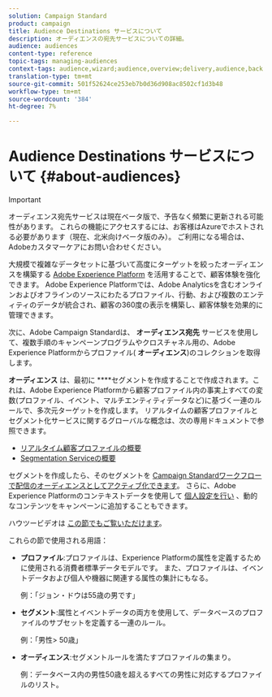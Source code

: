 ```yaml
---
solution: Campaign Standard
product: campaign
title: Audience Destinations サービスについて
description: オーディエンスの宛先サービスについての詳細。
audience: audiences
content-type: reference
topic-tags: managing-audiences
context-tags: audience,wizard;audience,overview;delivery,audience,back
translation-type: tm+mt
source-git-commit: 501f52624ce253eb7b0d36d908ac8502cf1d3b48
workflow-type: tm+mt
source-wordcount: '384'
ht-degree: 7%

---
```



# Audience Destinations サービスについて {#about-audiences}

>[!IMPORTANT]
>
>オーディエンス宛先サービスは現在ベータ版で、予告なく頻繁に更新される可能性があります。 これらの機能にアクセスするには、お客様はAzureでホストされる必要があります（現在、北米向けベータ版のみ）。 ご利用になる場合は、Adobeカスタマーケアにお問い合わせください。

大規模で複雑なデータセットに基づいて高度にターゲットを絞ったオーディエンスを構築する [Adobe Experience Platform](https://docs.adobe.com/content/help/en/experience-platform/landing/home.html) を活用することで、顧客体験を強化できます。 Adobe Experience Platformでは、Adobe Analyticsを含むオンラインおよびオフラインのソースにわたるプロファイル、行動、および複数のエンティティのデータが統合され、顧客の360度の表示を構築し、顧客体験を効果的に管理できます。

次に、Adobe Campaign Standardは、 **オーディエンス宛先** サービスを使用して、複数手順のキャンペーンプログラムやクロスチャネル用の、Adobe Experience Platformからプロファイル( **オーディエンス**)のコレクションを取得します。

**オーディエンス** は、最初に ****&#x200B;セグメントを作成することで作成されます。これは、Adobe Experience Platformから顧客プロファイル内の事実上すべての変数(プロファイル、イベント、マルチエンティティデータなど)に基づく一連のルールで、多次元ターゲットを作成します。 リアルタイムの顧客プロファイルとセグメント化サービスに関するグローバルな概念は、次の専用ドキュメントで参照できます。

* [リアルタイム顧客プロファイルの概要](https://docs.adobe.com/content/help/ja-JP/experience-platform/profile/home.html)
* [Segmentation Serviceの概要](https://docs.adobe.com/content/help/en/experience-platform/segmentation/home.html)

セグメントを作成したら、そのセグメントを [Campaign Standardワークフローで配信のオーディエンスとしてアクティブ化できます](../../automating/using/aep-targeting-audiences.md)。 さらに、Adobe Experience Platformのコンテキストデータを使用して [個人設定を行い](../../automating/using/aep-personalizing-campaigns.md) 、動的なコンテンツをキャンペーンに追加することもできます。

ハウツービデオは [この節でもご覧いただけます](https://docs.adobe.com/content/help/ja-JP/campaign-standard-learn/tutorials/profiles-and-audiences/audience-destinations/audience-destinations-overview.translate.html)。

これらの節で使用される用語：

* **プロファイル**:プロファイルは、Experience Platformの属性を定義するために使用される消費者標準データモデルです。 また、プロファイルは、イベントデータおよび個人や機器に関連する属性の集計にもなる。

   例：「ジョン・ドウは55歳の男です」

* **セグメント**:属性とイベントデータの両方を使用して、データベースのプロファイルのサブセットを定義する一連のルール。

   例：「男性> 50歳」

* **オーディエンス**:セグメントルールを満たすプロファイルの集まり。

   例：データベース内の男性50歳を超えるすべての男性に対応するプロファイルのリスト。
